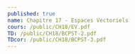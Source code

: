 ```yaml
---
published: true
name: Chapitre 17 - Espaces Vectoriels
cours: /public/CH18/EV.pdf
TD: /public/CH18/BCPST-2.pdf
TDcor: /public/CH18/BCPST-3.pdf
---
```

